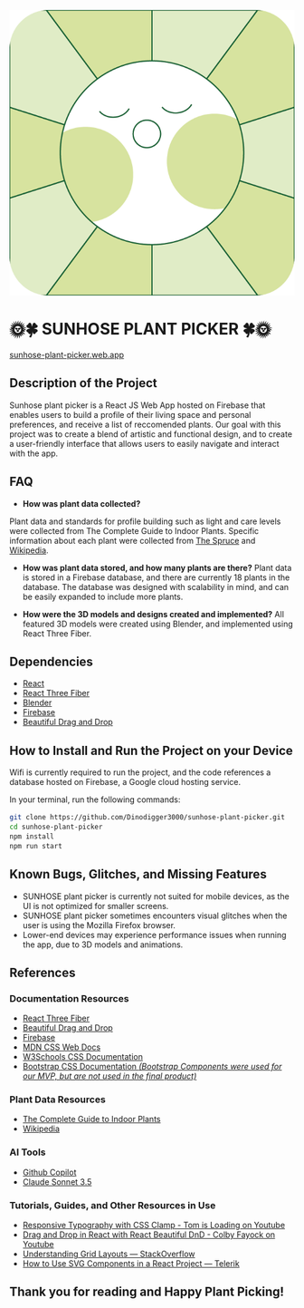 ![Sunhose Plant Picker](./public/sunhose-logo.png)

# 🌞🍀 SUNHOSE PLANT PICKER 🍀🌞

[sunhose-plant-picker.web.app](https://sunhose-plant-picker.web.app/)

## Description of the Project

Sunhose plant picker is a React JS Web App hosted on Firebase that enables users to build a profile of their living space and personal preferences, and receive a list of reccomended plants. Our goal with this project was to create a blend of artistic and functional design, and to create a user-friendly interface that allows users to easily navigate and interact with the app.

## FAQ

- **How was plant data collected?**

Plant data and standards for profile building such as light and care levels were collected from The Complete Guide to Indoor Plants.
Specific information about each plant were collected from [The Spruce](https://www.thespruce.com/) and [Wikipedia](https://en.wikipedia.org/wiki/Wikipedia:Main_Page).

- **How was plant data stored, and how many plants are there?**
  Plant data is stored in a Firebase database, and there are currently 18 plants in the database. The database was designed with scalability in mind, and can be easily expanded to include more plants.

- **How were the 3D models and designs created and implemented?**
  All featured 3D models were created using Blender, and implemented using React Three Fiber.

## Dependencies

- [React](https://react.dev/)
- [React Three Fiber](https://react-three-fiber.com/)
- [Blender](https://www.blender.org/)
- [Firebase](https://firebase.google.com/)
- [Beautiful Drag and Drop](https://beautiful-dnd.github.io/beautiful-dnd/)

## How to Install and Run the Project on your Device

Wifi is currently required to run the project, and the code references a database hosted on Firebase, a Google cloud hosting service.

In your terminal, run the following commands:

```bash
git clone https://github.com/Dinodigger3000/sunhose-plant-picker.git
cd sunhose-plant-picker
npm install
npm run start
```

## Known Bugs, Glitches, and Missing Features

- SUNHOSE plant picker is currently not suited for mobile devices, as the UI is not optimized for smaller screens.
- SUNHOSE plant picker sometimes encounters visual glitches when the user is using the Mozilla Firefox browser.
- Lower-end devices may experience performance issues when running the app, due to 3D models and animations.

## References

### Documentation Resources

- [React Three Fiber](https://r3f.docs.pmnd.rs/getting-started/introduction)
- [Beautiful Drag and Drop](https://beautiful-dnd.github.io/beautiful-dnd/)
- [Firebase](https://firebase.google.com/)
- [MDN CSS Web Docs](https://developer.mozilla.org/en-US/docs/Web/CSS)
- [W3Schools CSS Documentation](https://www.w3schools.com/cssref/index.php)
- [Bootstrap CSS Documentation _(Bootstrap Components were used for our MVP, but are not used in the final product)_](https://getbootstrap.com/docs/3.4/css/)

### Plant Data Resources

- [The Complete Guide to Indoor Plants](https://www.thespruce.com/complete-guide-to-indoor-plants-4128682)
- [Wikipedia](https://en.wikipedia.org/wiki/Wikipedia:Main_Page)

### AI Tools

- [Github Copilot](https://github.com/features/copilot)
- [Claude Sonnet 3.5](https://www.anthropic.com/en/blog/introducing-claude-3-5-sonnet)

### Tutorials, Guides, and Other Resources in Use

- [Responsive Typography with CSS Clamp - Tom is Loading on Youtube](https://www.youtube.com/watch?v=erqRw3E-vn4)
- [Drag and Drop in React with React Beautiful DnD - Colby Fayock on Youtube](https://www.youtube.com/watch?v=aYZRRyukuIw)
- [Understanding Grid Layouts — StackOverflow](https://stackoverflow.com/questions/47587892/how-does-css-grid-layout-works)
- [How to Use SVG Components in a React Project — Telerik](https://www.telerik.com/blogs/how-to-use-svg-react)

## Thank you for reading and Happy Plant Picking!
